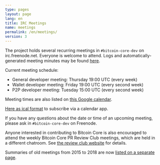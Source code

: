 ```yaml
---
type: pages
layout: page
lang: en
title: IRC Meetings
name: meetings
permalink: /en/meetings/
version: 3
---
```

The project holds several recurring meetings in `#bitcoin-core-dev` on
irc.freenode.net.  Everyone is welcome to attend.  Logs and
automatically-generated meeting minutes may be found [here][meetbot].

Current meeting schedule:

- General developer meeting: Thursday 19:00 UTC (every week)
- Wallet developer meeting: Friday 19:00 UTC (every second week)
- P2P developer meeting: Tuesday 15:00 UTC (every second week)

Meeting times are also listed on [this Google calendar][meeting
calendar].

[Here as ical format][meeting calendar ical] to subscribe via a calendar app.

If you have any questions about the date or time of an upcoming meeting,
please ask in `#bitcoin-core-dev` on Freenode.

Anyone interested in contributing to Bitcoin Core is also
encouraged to attend the weekly Bitcoin Core PR Review Club meetings,
which are held in a different chatroom.  See [the review club
website][review club] for details.

Summaries of old meetings from 2015 to 2018 are now [listed on a
separate page][summaries].

[meetbot]: http://www.erisian.com.au/meetbot/bitcoin-core-dev/
[meeting calendar]: https://calendar.google.com/calendar?cid=MTFwcXZkZ3BkOTlubGliZjliYTg2MXZ1OHNAZ3JvdXAuY2FsZW5kYXIuZ29vZ2xlLmNvbQ
[meeting calendar ical]: https://calendar.google.com/calendar/ical/11pqvdgpd99nlibf9ba861vu8s%40group.calendar.google.com/public/basic.ics
[review club]: https://bitcoincore.reviews/
[summaries]: /en/meeting-summaries/
